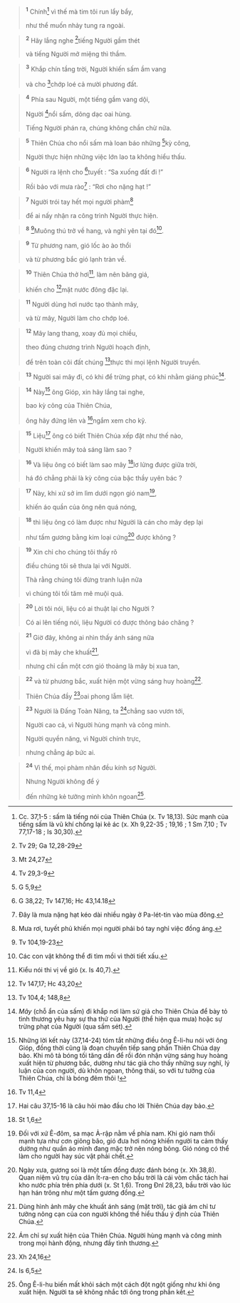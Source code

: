 
> <sup><b>1</b></sup> Chính[^1] vì thế mà tim tôi run lẩy bẩy,
> 
> như thể muốn nhảy tung ra ngoài.
>


> <sup><b>2</b></sup> Hãy lắng nghe [^1*]tiếng Người gầm thét
> 
> và tiếng Người mở miệng thì thầm.
>


> <sup><b>3</b></sup> Khắp chín tầng trời, Người khiến sấm ầm vang
> 
> và cho [^2*]chớp loé cả mười phương đất.
>


> <sup><b>4</b></sup> Phía sau Người, một tiếng gầm vang dội,
> 
> Người [^3*]nổi sấm, dõng dạc oai hùng.
> 
> Tiếng Người phán ra, chúng không chần chừ nữa.
>


> <sup><b>5</b></sup> Thiên Chúa cho nổi sấm mà loan báo những [^4*]kỳ công,
> 
> Người thực hiện những việc lớn lao ta không hiểu thấu.
>


> <sup><b>6</b></sup> Người ra lệnh cho [^5*]tuyết : “Sa xuống đất đi !”
> 
> Rồi bảo với mưa rào[^2] : “Rơi cho nặng hạt !”
>


> <sup><b>7</b></sup> Người trói tay hết mọi người phàm[^3]
> 
> để ai nấy nhận ra công trình Người thực hiện.
>


> <sup><b>8</b></sup> [^6*]Muông thú trở về hang, và nghỉ yên tại đó[^4].
>


> <sup><b>9</b></sup> Từ phương nam, gió lốc ào ào thổi
> 
> và từ phương bắc gió lạnh tràn về.
>


> <sup><b>10</b></sup> Thiên Chúa thở hơi[^5], làm nên băng giá,
> 
> khiến cho [^7*]mặt nước đông đặc lại.
>


> <sup><b>11</b></sup> Người dùng hơi nước tạo thành mây,
> 
> và từ mây, Người làm cho chớp loé.
>


> <sup><b>12</b></sup> Mây lang thang, xoay đủ mọi chiều,
> 
> theo đúng chương trình Người hoạch định,
> 
> để trên toàn cõi đất chúng [^8*]thực thi mọi lệnh Người truyền.
>


> <sup><b>13</b></sup> Người sai mây đi, có khi để trừng phạt, có khi nhằm giáng phúc[^6].
>


> <sup><b>14</b></sup> Này[^7] ông Gióp, xin hãy lắng tai nghe,
> 
> bao kỳ công của Thiên Chúa,
> 
> ông hãy đứng lên và [^9*]ngắm xem cho kỹ.
>


> <sup><b>15</b></sup> Liệu[^8] ông có biết Thiên Chúa xếp đặt như thế nào,
> 
> Người khiến mây toả sáng làm sao ?
>


> <sup><b>16</b></sup> Và liệu ông có biết làm sao mây [^10*]lơ lửng được giữa trời,
> 
> há đó chẳng phải là kỳ công của bậc thầy uyên bác ?
>


> <sup><b>17</b></sup> Này, khi xứ sở im lìm dưới ngọn gió nam[^9],
> 
> khiến áo quần của ông nên quá nóng,
>


> <sup><b>18</b></sup> thì liệu ông có làm được như Người là cán cho mây dẹp lại
> 
> như tấm gương bằng kim loại cứng[^10] được không ?
>


> <sup><b>19</b></sup> Xin chỉ cho chúng tôi thấy rõ
> 
> điều chúng tôi sẽ thưa lại với Người.
> 
> Thà rằng chúng tôi đừng tranh luận nữa
> 
> vì chúng tôi tối tăm mê muội quá.
>


> <sup><b>20</b></sup> Lời tôi nói, liệu có ai thuật lại cho Người ?
> 
> Có ai lên tiếng nói, liệu Người có được thông báo chăng ?
>


> <sup><b>21</b></sup> Giờ đây, không ai nhìn thấy ánh sáng nữa
> 
> vì đã bị mây che khuất[^11],
> 
> nhưng chỉ cần một cơn gió thoảng là mây bị xua tan,
>


> <sup><b>22</b></sup> và từ phương bắc, xuất hiện một vừng sáng huy hoàng[^12].
> 
> Thiên Chúa đầy [^11*]oai phong lẫm liệt.
>


> <sup><b>23</b></sup> Người là Đấng Toàn Năng, ta [^12*]chẳng sao vươn tới,
> 
> Người cao cả, vì Người hùng mạnh và công minh.
> 
> Người quyền năng, vì Người chính trực,
> 
> nhưng chẳng áp bức ai.
>


> <sup><b>24</b></sup> Vì thế, mọi phàm nhân đều kính sợ Người.
> 
> Nhưng Người không để ý
> 
> đến những kẻ tưởng mình khôn ngoan[^13].
>

[^1]: Cc. 37,1-5 : sấm là tiếng nói của Thiên Chúa (x. Tv 18,13). Sức mạnh của tiếng sấm là vũ khí chống lại kẻ ác (x. Xh 9,22-35 ; 19,16 ; 1 Sm 7,10 ; Tv 77,17-18 ; Is 30,30).
[^2]: Đây là mưa nặng hạt kéo dài nhiều ngày ở Pa-lét-tin vào mùa đông.
[^3]: Mưa rơi, tuyết phủ khiến mọi người phải bó tay nghỉ việc đồng áng.
[^4]: Các con vật không thể đi tìm mồi vì thời tiết xấu.
[^5]: Kiểu nói thi vị về gió (x. Is 40,7).
[^6]: <i>Mây</i> (chỗ ẩn của sấm) đi khắp nơi làm sứ giả cho Thiên Chúa để bày tỏ tình thương yêu hay sự tha thứ của Người (thể hiện qua mưa) hoặc sự trừng phạt của Người (qua sấm sét).
[^7]: Những lời kết này (37,14-24) tóm tắt những điều ông Ê-li-hu nói với ông Gióp, đồng thời cũng là đoạn chuyển tiếp sang phần Thiên Chúa dạy bảo. Khi mô tả bóng tối tăng dần để rồi đón nhận vừng sáng huy hoàng xuất hiện từ phương bắc, dường như tác giả cho thấy những suy nghĩ, lý luận của con người, dù khôn ngoan, thông thái, so với tư tưởng của Thiên Chúa, chỉ là bóng đêm thôi !
[^8]: Hai câu 37,15-16 là câu hỏi mào đầu cho lời Thiên Chúa dạy bảo.
[^9]: Đối với xứ Ê-đôm, sa mạc Ả-rập nằm về phía nam. Khi gió nam thổi mạnh tựa như cơn giông bão, gió đưa hơi nóng khiến người ta cảm thấy dường như quần áo mình đang mặc trở nên nóng bỏng. Gió nóng có thể làm cho người hay súc vật phải chết.
[^10]: Ngày xưa, gương soi là một tấm đồng được đánh bóng (x. Xh 38,8). Quan niệm vũ trụ của dân Ít-ra-en cho bầu trời là cái vòm chắc tách hai kho nước phía trên phía dưới (x. St 1,6). Trong Đnl 28,23, bầu trời vào lúc hạn hán trông như một tấm gương đồng.
[^11]: Dùng hình ảnh mây che khuất ánh sáng (mặt trời), tác giả ám chỉ tư tưởng nông cạn của con người không thể hiểu thấu ý định của Thiên Chúa.
[^12]: Ám chỉ sự xuất hiện của Thiên Chúa. Người hùng mạnh và công minh trong mọi hành động, nhưng đầy tình thương.
[^13]: Ông Ê-li-hu biến mất khỏi sách một cách đột ngột giống như khi ông xuất hiện. Người ta sẽ không nhắc tới ông trong phần kết.
[^1*]: Tv 29; Ga 12,28-29
[^2*]: Mt 24,27
[^3*]: Tv 29,3-9
[^4*]: G 5,9
[^5*]: G 38,22; Tv 147,16; Hc 43,14.18
[^6*]: Tv 104,19-23
[^7*]: Tv 147,17; Hc 43,20
[^8*]: Tv 104,4; 148,8
[^9*]: Tv 11,4
[^10*]: St 1,6
[^11*]: Xh 24,16
[^12*]: Is 6,5
